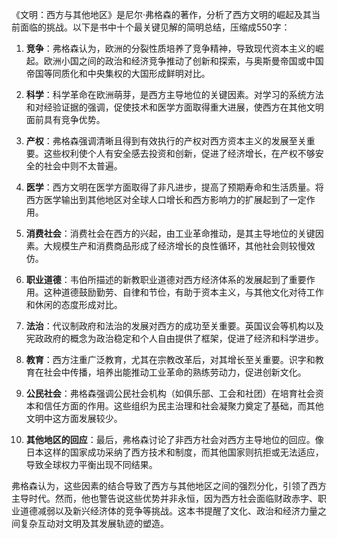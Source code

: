 《文明：西方与其他地区》是尼尔·弗格森的著作，分析了西方文明的崛起及其当前面临的挑战。以下是书中十个最关键见解的简明总结，压缩成550字：

1. **竞争**：弗格森认为，欧洲的分裂性质培养了竞争精神，导致现代资本主义的崛起。欧洲小国之间的政治和经济竞争推动了创新和探索，与奥斯曼帝国或中国帝国等同质化和中央集权的大国形成鲜明对比。

2. **科学**：科学革命在欧洲萌芽，是西方主导地位的关键因素。对学习的系统方法和对经验证据的强调，促使技术和医学方面取得重大进展，使西方在其他文明面前具有竞争优势。

3. **产权**：弗格森强调清晰且得到有效执行的产权对西方资本主义的发展至关重要。这些权利使个人有安全感去投资和创新，促进了经济增长，在产权不够安全的社会中则不太普遍。

4. **医学**：西方文明在医学方面取得了非凡进步，提高了预期寿命和生活质量。将西方医学输出到其他地区对全球人口增长和西方影响力的扩展起到了一定作用。

5. **消费社会**：消费社会在西方的兴起，由工业革命推动，是其主导地位的关键因素。大规模生产和消费商品形成了经济增长的良性循环，其他社会则较慢效仿。

6. **职业道德**：韦伯所描述的新教职业道德对西方经济体系的发展起到了重要作用。这种道德鼓励勤劳、自律和节俭，有助于资本主义，与其他文化对待工作和休闲的态度形成对比。

7. **法治**：代议制政府和法治的发展对西方的成功至关重要。英国议会等机构以及宪政政府的概念为政治稳定和个人自由提供了框架，促进了经济和科学进步。

8. **教育**：西方注重广泛教育，尤其在宗教改革后，对其增长至关重要。识字和教育在社会中传播，培养出能推动工业革命的熟练劳动力，促进创新文化。

9. **公民社会**：弗格森强调公民社会机构（如俱乐部、工会和社团）在培育社会资本和信任方面的作用。这些组织为民主治理和社会凝聚力奠定了基础，而其他文明中这方面发展较少。

10. **其他地区的回应**：最后，弗格森讨论了非西方社会对西方主导地位的回应。像日本这样的国家成功采纳了西方技术和制度，而其他国家则抗拒或无法适应，导致全球权力平衡出现不同结果。

弗格森认为，这些因素的结合导致了西方与其他地区之间的强烈分化，引领了西方主导时代。然而，他也警告说这些优势并非永恒，因为西方社会面临财政赤字、职业道德减弱以及新兴经济体的竞争等挑战。这本书提醒了文化、政治和经济力量之间复杂互动对文明及其发展轨迹的塑造。